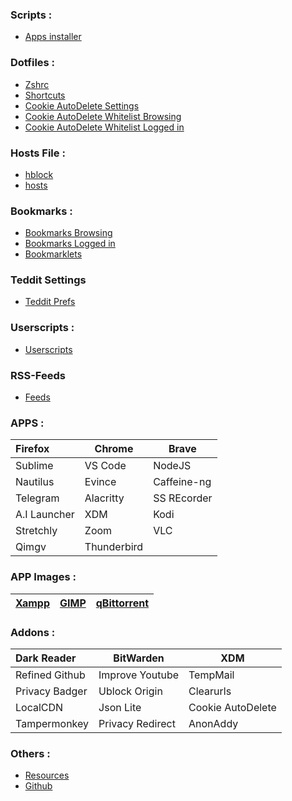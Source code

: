 ### Scripts :
- [Apps installer](https://raw.githubusercontent.com/fynks/configs/main/scripts/apps_installer.sh)

### Dotfiles :
- [Zshrc](https://raw.githubusercontent.com/fynks/configs/main/dotfiles/remove_this_text.zshrc)
- [Shortcuts](https://raw.githubusercontent.com/fynks/configs/main/dotfiles/custom_shortcuts)
- [Cookie AutoDelete Settings](https://github.com/fynks/configs/blob/main/dotfiles/CAD_settings.json)
- [Cookie AutoDelete Whitelist Browsing](https://github.com/fynks/configs/blob/main/dotfiles/CAD_white_list_browsing.json)
- [Cookie AutoDelete Whitelist Logged in](https://github.com/fynks/configs/blob/main/dotfiles/CAD_white_list_logged_in.json)

### Hosts File :
- [hblock](https://github.com/hectorm/hblock)
- [hosts](https://raw.githubusercontent.com/StevenBlack/hosts/master/hosts)

### Bookmarks :
- [Bookmarks Browsing](https://github.com/fynks/bookmarks/blob/main/bookmarks_browsing.html)
- [Bookmarks Logged in](https://github.com/fynks/bookmarks/blob/main/bookmarks_logged_in.html)
- [Bookmarklets](https://github.com/fynks/bookmarklets)

### Teddit Settings
- [Teddit Prefs](https://raw.githubusercontent.com/fynks/configs/main/dotfiles/teddit_prefs.json)

### Userscripts :
- [Userscripts](https://github.com/fynks/userscripts)

### RSS-Feeds
- [Feeds](https://github.com/fynks/bookmarks/blob/main/rss-feeds.opml)

### APPS :

| Firefox      | Chrome    | Brave       |
|:------------ | --------- | ----------- |
| Sublime      | VS Code   | NodeJS      |
| Nautilus     | Evince    | Caffeine-ng |
| Telegram     | Alacritty | SS REcorder |
| A.I Launcher | XDM       | Kodi        |
| Stretchly    | Zoom      | VLC         |
| Qimgv        |Thunderbird|             |

### APP Images :

| [Xampp](https://www.apachefriends.org/download.html) | [GIMP](https://github.com/aferrero2707/gimp-appimage) | [qBittorrent](https://www.appimagehub.com/p/1346648/) |
|:-------------------------------------------------:|:----------------------------------------------:|:-----------------------------------------------------:|

### Addons :

| Dark Reader    | BitWarden        | XDM               |
|:-------------- | ---------------- | ----------------- |
| Refined Github | Improve Youtube  | TempMail          |
| Privacy Badger | Ublock Origin    | Clearurls         |
| LocalCDN       | Json Lite        | Cookie AutoDelete |
| Tampermonkey   | Privacy Redirect | AnonAddy          |

### Others :
- [Resources](https://github.com/fynks/Resources) 
- [Github](https://github.com/fynks/configs)
